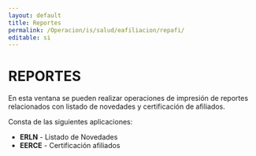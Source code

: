 ```yaml
---
layout: default
title: Reportes
permalink: /Operacion/is/salud/eafiliacion/repafi/
editable: si
---
```


# REPORTES  

En esta ventana se pueden realizar operaciones de impresión de reportes relacionados con listado de novedades y certificación de afiliados.  

Consta de las siguientes aplicaciones:  

* **ERLN** - Listado de Novedades  
* **EERCE** - Certificación afiliados  


